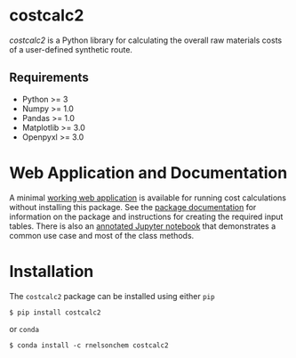# costcalc2

*costcalc2* is a Python library for calculating the overall raw materials costs 
of a user-defined synthetic route. 

## Requirements

* Python >= 3
* Numpy >= 1.0
* Pandas >= 1.0
* Matplotlib >= 3.0
* Openpyxl >= 3.0

# Web Application and Documentation

A minimal [working web application](https://costcalc.rnelsonchem.com/) is
available for running cost calculations without installing this package. See
the [package documentation](https://rnelsonchem.github.io/costcalc2/) for
information on the package and instructions for creating the required input
tables. There is also an [annotated Jupyter
notebook](https://gist.github.com/rnelsonchem/5f38f9f6261591a158ed06c643fe09e7)
that demonstrates a common use case and most of the class methods. 

# Installation

The `costcalc2` package can be installed using either `pip`

    $ pip install costcalc2
    
or `conda`

    $ conda install -c rnelsonchem costcalc2


